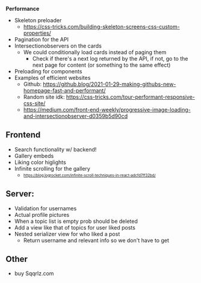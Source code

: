 **Performance**

-   Skeleton preloader
    -   https://css-tricks.com/building-skeleton-screens-css-custom-properties/
-   Pagination for the API
-   Intersectionobservers on the cards
    -   We could conditionally load cards instead of paging them
        -   Check if there's a next log returned by the API, if not, go to the next page for content (or something to the same effect)
-   Preloading for components
-   Examples of efficient websites
    -   Github: https://github.blog/2021-01-29-making-githubs-new-homepage-fast-and-performant/
    -   Random site idk: https://css-tricks.com/tour-performant-responsive-css-site/
    -   https://medium.com/front-end-weekly/progressive-image-loading-and-intersectionobserver-d0359b5d90cd

## **Frontend**

-   Search functionality w/ backend!
-   Gallery embeds
-   Liking color higlights 
-   Infinite scrolling for the gallery
    -   <sub><sup>https://blog.logrocket.com/infinite-scroll-techniques-in-react-adcfd7ff32bd/</sub></sup>

## **Server:**

-   Validation for usernames
-   Actual profile pictures
-   When a topic list is empty prob should be deleted
-   Add a view like that of topics for user liked posts
-   Nested serializer view for who liked a post
    -   Return username and relevant info so we don't have to get

## **Other**

-   buy Sqqrlz.com
